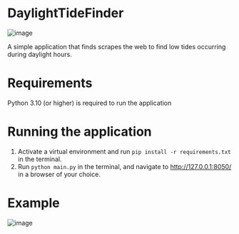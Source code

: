 # DaylightTideFinder
![image](https://github.com/3d65/DaylightTideFinder/assets/65659131/d91f0e98-90a5-4938-9234-da0b7714b69c)

A simple application that finds scrapes the web to find low tides occurring during daylight hours.

# Requirements
Python 3.10 (or higher) is required to run the application
# Running the application
1. Activate a virtual environment and run `pip install -r requirements.txt` in the terminal.
2. Run `python main.py` in the terminal, and navigate to http://127.0.0.1:8050/ in a browser of your choice.
# Example
![image](https://github.com/3d65/DaylightTideFinder/assets/65659131/8486c1dc-bae5-4ea3-9fb2-c1e04f3392ce)
